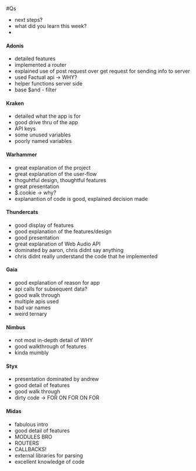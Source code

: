 #Qs
- next steps?
- what did you learn this week?
-

#### Adonis

- detailed features
- implemented a router
- explained use of post request over get request for sending info to server
- used Factual api -> WHY?
- helper functions server side
- base $and - filter

#### Kraken

- detailed what the app is for
- good drive thru of the app
- API keys
- some unused variables
- poorly named variables

#### Warhammer

- great explanation of the project
- great explanation of the user-flow
- thoguhtful design, thoughtful features
- great presentation
- $.cookie -> why?
- explanantion of code is good, explained decision made


#### Thundercats

- good display of features
- good explanation of the features/design
- good presentation
- great explanation of Web Audio API
- dominated by aaron, chris didnt say anything
- chris didnt really understand the code that he implemented

#### Gaia

- good explanation of reason for app
- api calls for subsequent data?
- good walk through
- multiple apis used
- bad var names
- weird ternary

#### Nimbus

- not most in-depth detail of WHY
- good walkthrough of features
- kinda mumbly

#### Styx

- presentation dominated by andrew
- good detail of features
- good walk through
- dirty code -> FOR ON FOR ON FOR

#### Midas

- fabulous intro
- good detail of features
- MODULES BRO
- ROUTERS
- CALLBACKS!
- external libraries for parsing
- excellent knowledge of code
